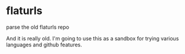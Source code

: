 # flaturls
parse the old flaturls repo

And it is really old. I'm going to use this as a sandbox for trying various languages and github features. 
